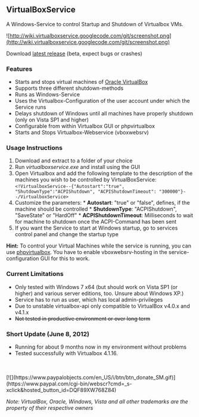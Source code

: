 ## VirtualBoxService ##
A Windows-Service to control Startup and Shutdown of Virtualbox VMs.

![http://wiki.virtualboxservice.googlecode.com/git/screenshot.png](http://wiki.virtualboxservice.googlecode.com/git/screenshot.png)

Download [latest release](http://virtualboxservice.googlecode.com/files/VirtualBoxService-v0.1.zip) (beta, expect bugs or crashes)


### Features ###
  * Starts and stops virtual machines of [Oracle VirtualBox](http://www.virtualbox.org)
  * Supports three different shutdown-methods
  * Runs as Windows-Service
  * Uses the Virtualbox-Configuration of the user account under which the Service runs
  * Delays shutdown of Windows until all machines have properly shutdown (only on Vista SP1 and higher)
  * Configurable from within Virtualbox GUI or phpvirtualbox
  * Starts and Stops Virtualbox-Webservice (vboxwebsrv)


### Usage Instructions ###
  1. Download and extract to a folder of your choice
  1. Run _virtualboxservice.exe_ and install using the GUI
  1. Open Virtualbox and add the following template to the description of the machines you wish to be controlled by VirtualBoxService:`<!VirtualboxService--{"Autostart":"true", "ShutdownType":"ACPIShutdown", "ACPIShutdownTimeout": "300000"}--/VirtualboxService>`
  1. Customize the parameters:
    * **Autostart**: "true" or "false", defines, if the machine should be controlled
    * **ShutdownType**: "ACPIShutdown", "SaveState" or "HardOff"
    * **ACPIShutdownTimeout**: Milliseconds to wait for machine to shutdown once the ACPI-Command has been sent
  1. If you want the Service to start at Windows startup, go to services control panel and change the startup type

**Hint:** To control your Virtual Machines while the service is running, you can use [phpvirtualbox](http://code.google.com/p/phpvirtualbox). You have to enable vboxwebsrv-hosting in the service-configuration GUI for this to work.


### Current Limitations ###
  * Only tested with Windows 7 x64 (but should work on Vista SP1 (or higher) and various server editions, too. Unsure about Windows XP.)
  * Service has to run as user, which has local admin-privileges
  * Due to unstable virtualbox-api only compatible to VirtualBox v4.0.x and v4.1.x
  * ~~Not tested in productive environment or over long term~~

### Short Update (June 8, 2012) ###
  * Running for about 9 months now in my environment without problems
  * Tested successfully with Virtualbox 4.1.16.


<br />
<br />
[![](https://www.paypalobjects.com/en_US/i/btn/btn_donate_SM.gif)](https://www.paypal.com/cgi-bin/webscr?cmd=_s-xclick&hosted_button_id=DQF89XW768Z84)


_Note: VirtualBox, Oracle, Windows, Vista and all other trademarks are the property of their respective owners_